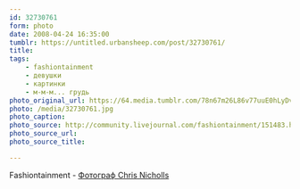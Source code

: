 ```yaml
---
id: 32730761
form: photo
date: 2008-04-24 16:35:00
tumblr: https://untitled.urbansheep.com/post/32730761/
title:
tags:
    - fashiontainment
    - девушки
    - картинки
    - м-м-м... грудь
photo_original_url: https://64.media.tumblr.com/78n67m26L86v77uuE0hLyDvW_400.jpg
photo: /media/32730761.jpg
photo_caption: 
photo_source: http://community.livejournal.com/fashiontainment/151483.html
photo_source_url:
photo_source_title:

---
```


<p>Fashiontainment - <a href="http://community.livejournal.com/fashiontainment/151483.html">Фотограф Chris Nicholls</a></p>
